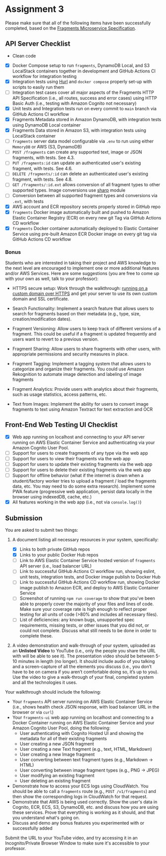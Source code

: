 # Assignment 3

Please make sure that all of the following items have been successfully completed, based on the [Fragments Microservice Specification](../README.md).

## API Server Checklist

- Clean code
- [x] Docker Compose setup to run `fragments`, DynamoDB Local, and S3 LocalStack containers together in development and GitHub Actions CI workflow for integration testing
- [x] Integration tests using [Hurl](https://hurl.dev/) and `docker compose` properly set-up with scripts to easily run them
- [ ] Integration test cases cover all major aspects of the Fragments HTTP API Specification (i.e., all routes, success and error cases) using HTTP Basic Auth (i.e., testing with Amazon Cognito not necessary)
- [x] Unit tests and Integration tests run on every commit to `main` branch via GitHub Actions CI workflow
- [x] Fragments Metadata stored in Amazon DynamoDB, with integration tests using DynamoDB Local container
- [x] Fragments Data stored in Amazon S3, with integration tests using LocalStack container
- [ ] `fragments` server data model configurable via `.env` to run using either `MemoryDB` or AWS (S3, DynamoDB)
- [ ] `POST /fragments` can create any supported text, image or JSON fragments, with tests. See 4.3.
- [ ] `PUT /fragments:id` can update an authenticated user's existing fragment, with tests. See 4.6.
- [ ] `DELETE /fragments/:id` can delete an authenticated user's existing fragment, with tests. See 4.8.
- [ ] `GET /fragments/:id.ext` allows conversion of all fragment types to other supported types. Image conversions use [sharp](https://sharp.pixelplumbing.com/) module
- [ ] Conversion between all supported fragment types and conversions via `.ext`, with tests
- [x] AWS account and ECR repository secrets properly stored in GitHub repo
- [x] `fragments` Docker image automatically built and pushed to Amazon Elastic Container Registry (ECR) on every new git Tag via GitHub Actions CD workflow
- [x] `fragments` Docker container automatically deployed to Elastic Container Service using pre-built Amazon ECR Docker image on every git tag via GitHub Actions CD workflow

### Bonus

Students who are interested in taking their project and AWS knowledge to the next level are encouraged to implement one or more additional features and/or AWS Services. Here are some suggestions (you are free to come up with your own as well, talk to your professor):

- HTTPS secure setup: Work through the walkthrough: [running on a custom domain over HTTPS](../../weeks/week-11/mycustomdomain-walkthrough.md) and get your server to use its own custom domain and SSL certificate.

- Search Functionality: Implement a search feature that allows users to search for fragments based on their metadata (e.g., type, size, creation/modification dates).

- Fragment Versioning: Allow users to keep track of different versions of a fragment. This could be useful if a fragment is updated frequently and users want to revert to a previous version.

- Fragment Sharing: Allow users to share fragments with other users, with appropriate permissions and security measures in place.

- Fragment Tagging: Implement a tagging system that allows users to categorize and organize their fragments. You could use Amazon Rekognition to automate image detection and labeling of image fragments

- Fragment Analytics: Provide users with analytics about their fragments, such as usage statistics, access patterns, etc.

- Text from Images: Implement the ability for users to convert image fragments to text using Amazon Textract for text extraction and OCR

## Front-End Web Testing UI Checklist

- [x] Web app running on localhost and connecting to your API server running on AWS Elastic Container Service and authenticating via your Amazon Cognito User Pool.
- [ ] Support for users to create fragments of any type via the web app
- [ ] Support for users to view their fragments via the web app
- [ ] Support for users to update their existing fragments via the web app
- [ ] Support for users to delete their existing fragments via the web app
- [ ] Support for offline behavior (what if the internet is down when a student/factory worker tries to upload a fragment / load the fragments data, etc. You may need to do some extra research). Implement some PWA feature (progressive web application, persist data locally in the browser using indexedDB, cache, etc.)
- [x] All features working in the web app (i.e., not via `console.log()`)

## Submission

You are asked to submit two things:

1. A document listing all necessary resources in your system, specifically:

   - [x] Links to both private GitHub repos
   - [x] Links to your public Docker Hub repos
   - [ ] Link to AWS Elastic Container Service hosted version of `fragments` API server (i.e., load balancer URL)
   - [ ] Link to successful GitHub Actions CI workflow run, showing eslint, unit tests, integration tests, and Docker image publish to Docker Hub
   - [ ] Link to successful GitHub Actions CD workflow run, showing Docker image publish to Amazon ECR, and deploy to AWS Elastic Container Service
   - [ ] Screenshot of running `npm run coverage` to show that you've been able to properly cover the majority of your files and lines of code. Make sure your coverage rate is high enough to reflect proper testing for all units of code (>80% and includes all necessary files).
   - [ ] List of deficiencies: any known bugs, unsupported spec requirements, missing tests, or other issues that you did not, or could not complete. Discuss what still needs to be done in order to complete these.

2. A video demonstration and walk-through of your system, uploaded as an **Unlisted Video** to YouTube (i.e., only the people you share the URL with will be able to see it). The presentation video should be between 5-10 minutes in length (no longer). It should include audio of you talking and a screen-capture of all the elements you discuss (i.e., you don’t have to be on camera if you aren’t comfortable doing so, it’s up to you). Use the video to give a walk-through of your final, completed system and all the technologies it uses.

Your walkthrough should include the following:

- Your `fragments` API server running on AWS Elastic Container Service (i.e., shows health check JSON response, with load balancer URL in the browser or via `curl`)
- Your `fragments-ui` web app running on localhost and connecting to a Docker Container running on AWS Elastic Container Service and your Amazon Cognito User Pool, doing the following:
  - User authenticating with Cognito Hosted UI and showing the metadata for all of their existing fragments
  - User creating a new JSON fragment
  - User creating a new Text fragment (e.g., text, HTML, Markdown)
  - User creating a new Image fragment
  - User converting between text fragment types (e.g., Markdown -> HTML)
  - User converting between image fragment types (e.g., PNG -> JPEG)
  - User modifying an existing fragment
  - User deleting an existing fragment
- Demonstrate how to access your ECS logs using CloudWatch. You should be able to call a `fragments` route (e.g., `POST /v1/fragments`) and then show the corresponding logs in CloudWatch for that request.
- Demonstrate that AWS is being used correctly. Show the user's data in Cognito, ECR, ECS, S3, DynamoDB, etc. and discuss how you are using these services. Prove that everything is working as it should, and that you understand what's going on.
- Discuss and demo any bonus features you experimented with or successfully added

Submit the URL to your YouTube video, and try accessing it in an Incognito/Private Browser Window to make sure it's accessible to your professor.
